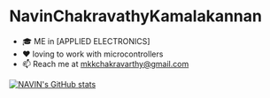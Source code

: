# NavinChakravathyKamalakannan

- 🎓 ME in [APPLIED ELECTRONICS]
- ❤️ loving to work with microcontrollers
- 📫 Reach me at mkkchakravarthy@gmail.com

[![NAVIN's GitHub stats](https://github-readme-stats.vercel.app/api?username=mkknavin029&show_icons=true)](https://github.com/mkknavin029/github-readme-stats)



